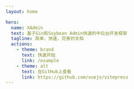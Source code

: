 ```yaml
---
layout: home

hero:
  name: XAdmin 
  text: 基于Gin和Soybean Admin快速的中后台开发框架
  tagline: 简单，快速，完善的文档
  actions:
    - theme: brand
      text: 快速开始
      link: /example
    - theme: alt
      text: 在GitHub上查看
      link: https://github.com/vuejs/vitepress
---
```

